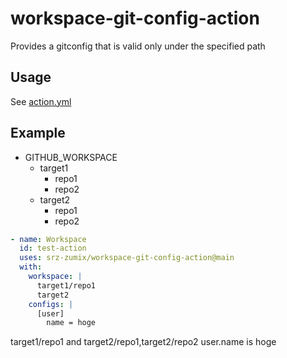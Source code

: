 # workspace-git-config-action

Provides a gitconfig that is valid only under the specified path

## Usage

See [action.yml](./action.yml)

## Example

* GITHUB_WORKSPACE
  * target1
    * repo1
    * repo2
  * target2
    * repo1
    * repo2

```yaml
- name: Workspace
  id: test-action
  uses: srz-zumix/workspace-git-config-action@main
  with:
    workspace: |
      target1/repo1
      target2
    configs: |
      [user]
        name = hoge
```

target1/repo1 and target2/repo1,target2/repo2 user.name is hoge
